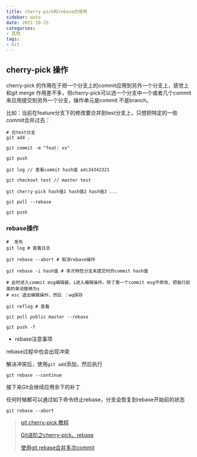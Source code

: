 ```yaml
---
title: cherry-pick和rebase的使用
sidebar: auto
date: 2021-10-25
categories:
- 其他
tags:
- Git
---
```


## cherry-pick 操作

cherry-pick 的作用在于把一个分支上的commit应用到另外一个分支上，感觉上和git merge 作用差不多，但cherry-pick可以选一个分支中一个或者几个commit来应用提交到另外一个分支，操作单元是commit 不是branch。

比如：当前在feature分支下的修改要合并到test分支上，只想把特定的一些commit合并过去：

```shell
# 合test分支
git add .

git commit -m "feat: xx"

git push

git log // 查看commit hash值 adc34342321

git checkout test // master test

git cherry-pick hash值1 hash值2 hash值3 ...

git pull --rebase

git push
```

### rebase操作

```shell
#  发布
git log # 查看日志

git rebase --abort # 取消rebase操作

git rebase -i hash值 # 本次特性分支未提交时的commit hash值

# 此时进入commit msg编辑器，i进入编辑操作，除了第一个commit msg不修改，把每行前面的单词替换为s
# esc 退出编辑操作，然后 ：wq保存

git reflog # 查看

git pull public master --rebase

git push -f

```

+ rebase注意事项

rebase过程中也会出现冲突

解决冲突后，使用`git add`添加，然后执行

`git rebase --continue`

接下来Git会继续应用余下的补丁

任何时候都可以通过如下命令终止rebase，分支会恢复到rebase开始前的状态

`git rebase --abort`

> [git cherry-pick 教程](http://www.ruanyifeng.com/blog/2020/04/git-cherry-pick.html)
> 
> [Git进阶之cherry-pick、rebase](https://juejin.cn/post/6995350132812152869)
> 
> [使用git rebase合并多次commit](https://github.com/zuopf769/how_to_use_git/blob/master/%E4%BD%BF%E7%94%A8git%20rebase%E5%90%88%E5%B9%B6%E5%A4%9A%E6%AC%A1commit.md)
